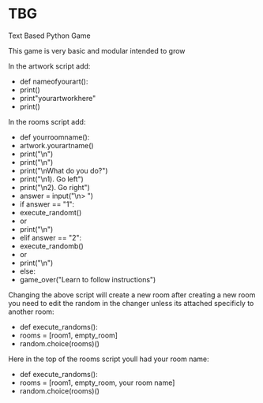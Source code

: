 # TBG
Text Based Python Game

This game is very basic and modular intended to grow

In the artwork script add:

- def nameofyourart():
- print()
- print"yourartworkhere"
- print()

In the rooms script add:

- def yourroomname():
-    artwork.yourartname()
-    print("\n")
-    print("\n")
-    print("\nWhat do you do?")
-    print("\n1). Go left")
-    print("\n2). Go right")
-    answer = input("\n> ")
-    if answer == "1":
- execute_randomt()
- or
- print("\n")
-    elif answer == "2":
- execute_randomb()
- or
- print("\n")
-    else:
- game_over("Learn to follow instructions")

Changing the above script will create a new room after creating a new room you need to edit the random in the changer unless its attached specificly to another room:

- def execute_randoms():
-    rooms = [room1, empty_room]
-    random.choice(rooms)()

Here in the top of the rooms script youll had your room name:

- def execute_randoms():
-    rooms = [room1, empty_room, your room name]
-    random.choice(rooms)()



